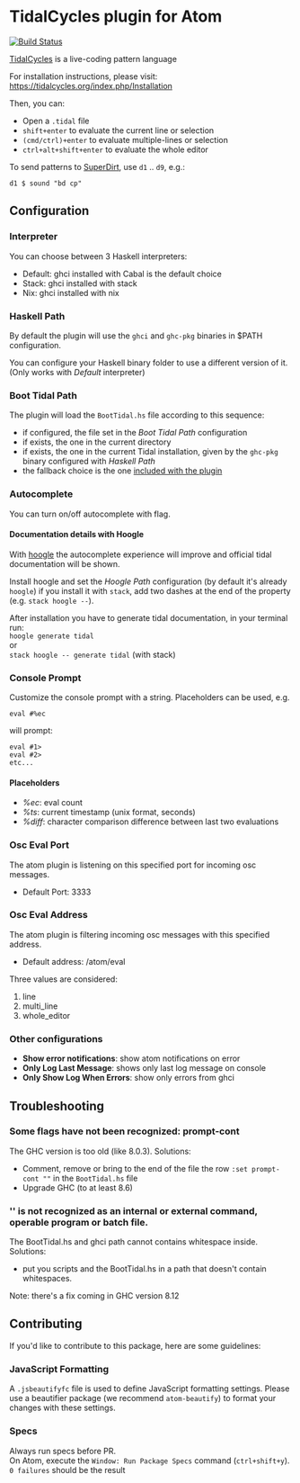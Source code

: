 # TidalCycles plugin for Atom
[![Build Status](https://travis-ci.org/tidalcycles/atom-tidalcycles.svg?branch=master)](https://travis-ci.org/tidalcycles/atom-tidalcycles)

[TidalCycles](https://tidalcycles.org) is a live-coding pattern language

For installation instructions, please visit:
  https://tidalcycles.org/index.php/Installation

Then, you can:
  * Open a `.tidal` file
  * `shift+enter` to evaluate the current line or selection
  * `(cmd/ctrl)+enter` to evaluate multiple-lines or selection
  * `ctrl+alt+shift+enter` to evaluate the whole editor

To send patterns to [SuperDirt](https://github.com/musikinformatik/SuperDirt), use `d1` .. `d9`, e.g.:
```
d1 $ sound "bd cp"
```

## Configuration

### Interpreter
You can choose between 3 Haskell interpreters:
* Default: ghci installed with Cabal is the default choice
* Stack: ghci installed with stack
* Nix: ghci installed with nix

### Haskell Path

By default the plugin will use the `ghci` and `ghc-pkg` binaries in $PATH configuration.

You can configure your Haskell binary folder to use a different version of it.
(Only works with *Default* interpreter)

### Boot Tidal Path

The plugin will load the `BootTidal.hs` file according to this sequence:
  * if configured, the file set in the  *Boot Tidal Path* configuration
  * if exists, the one in the current directory
  * if exists, the one in the current Tidal installation, given by the `ghc-pkg` binary configured with *Haskell Path*
  * the fallback choice is the one [included with the plugin](lib/BootTidal.hs)

### Autocomplete
You can turn on/off autocomplete with flag.

#### Documentation details with Hoogle
With [hoogle](https://github.com/ndmitchell/hoogle/blob/master/docs/Install.md) the autocomplete experience will improve and official tidal documentation will be shown.

Install hoogle and set the *Hoogle Path* configuration (by default it's already `hoogle`) if you install it with `stack`, add two dashes at the end of the property (e.g. `stack hoogle --`).

After installation you have to generate tidal documentation, in your terminal run:\
`hoogle generate tidal`\
or\
`stack hoogle -- generate tidal` (with stack)

### Console Prompt
Customize the console prompt with a string.
Placeholders can be used, e.g.
```
eval #%ec
```
will prompt:
```
eval #1>
eval #2>
etc...
```
#### Placeholders
* *%ec*: eval count
* *%ts*: current timestamp (unix format, seconds)
* *%diff*: character comparison difference between last two evaluations

### Osc Eval Port
The atom plugin is listening on this specified port for incoming osc messages.

* Default Port: 3333

### Osc Eval Address
The atom plugin is filtering incoming osc messages with this specified address. 
* Default address: /atom/eval

Three values are considered:
1. line
2. multi_line
3. whole_editor

### Other configurations
  * **Show error notifications**: show atom notifications on error  
  * **Only Log Last Message**: shows only last log message on console
  * **Only Show Log When Errors**: show only errors from ghci


## Troubleshooting

### Some flags have not been recognized: prompt-cont
The GHC version is too old (like 8.0.3).
Solutions:
* Comment, remove or bring to the end of the file the row `:set prompt-cont ""` in the `BootTidal.hs` file
* Upgrade GHC (to at least 8.6)

### '<path>' is not recognized as an internal or external command, operable program or batch file.
The BootTidal.hs and ghci path cannot contains whitespace inside.
Solutions:
* put you scripts and the BootTidal.hs in a path that doesn't contain whitespaces.

Note: there's a fix coming in GHC version 8.12

## Contributing

If you'd like to contribute to this package, here are some guidelines:

### JavaScript Formatting

A `.jsbeautifyfc` file is used to define JavaScript formatting settings. Please use
a beautifier package (we recommend `atom-beautify`) to format your changes with
these settings.

### Specs

Always run specs before PR.  
On Atom, execute the `Window: Run Package Specs` command (`ctrl+shift+y`).  
`0 failures` should be the result
